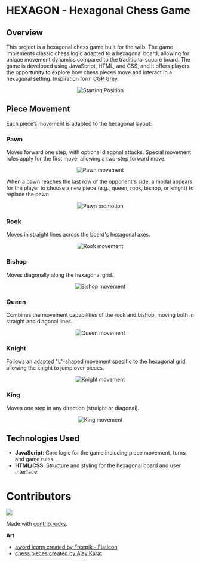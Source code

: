 # HEXAGON - Hexagonal Chess Game

## Overview

This project is a hexagonal chess game built for the web. The game implements classic chess logic adapted to a hexagonal board, allowing for unique movement dynamics compared to the traditional square board. The game is developed using JavaScript, HTML, and CSS, and it offers players the opportunity to explore how chess pieces move and interact in a hexagonal setting. Inspiration form [
CGP Grey](https://www.youtube.com/watch?v=bgR3yESAEVE).

<p align="center">
    <img src="/art/Preview/StartingPosition.png" alt="Starting Position" />
  </p>

## Piece Movement

Each piece’s movement is adapted to the hexagonal layout:

### Pawn
Moves forward one step, with optional diagonal attacks. Special movement rules apply for the first move, allowing a two-step forward move.

<p align="center">
    <img src="/art/Preview/PawnMovement.png" alt="Pawn movement" />
  </p>

When a pawn reaches the last row of the opponent's side, a modal appears for the player to choose a new piece (e.g., queen, rook, bishop, or knight) to replace the pawn.

<p align="center">
    <img src="/art/Preview/PawnPromotion.png" alt="Pawn promotion" />
  </p>

### Rook
Moves in straight lines across the board's hexagonal axes.
<p align="center">
    <img src="/art/Preview/RookMovement.png" alt="Rook movement" />
  </p>

### Bishop
Moves diagonally along the hexagonal grid.
<p align="center">
    <img src="/art/Preview/BishopMovement.png" alt="Bishop movement" />
  </p>

### Queen
Combines the movement capabilities of the rook and bishop, moving both in straight and diagonal lines.
<p align="center">
    <img src="/art/Preview/QueenMovement.png" alt="Queen movement" />
  </p>

### Knight
Follows an adapted "L"-shaped movement specific to the hexagonal grid, allowing the knight to jump over pieces.
<p align="center">
    <img src="/art/Preview/KnightMovement.png" alt="Knight movement" />
  </p>

### King
Moves one step in any direction (straight or diagonal).
<p align="center">
    <img src="/art/Preview/KingMovement.png" alt="King movement" />
  </p>



## Technologies Used

- **JavaScript**: Core logic for the game including piece movement, turns, and game rules.
- **HTML/CSS**: Structure and styling for the hexagonal board and user interface.

# Contributors

<a href="https://github.com/FoRoKo1o/Chessagonclient/graphs/contributors">
  <img src="https://contrib.rocks/image?repo=FoRoKo1o/Chessagonclient" />
</a>

Made with [contrib.rocks](https://contrib.rocks).

**Art**
- [sword icons created by Freepik - Flaticon](https://www.flaticon.com/free-icons/sword)
- [chess pieces created by Ajay Karat](http://devilswork.shop/)

